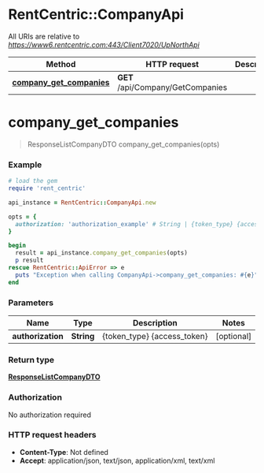 # RentCentric::CompanyApi

All URIs are relative to *https://www6.rentcentric.com:443/Client7020/UpNorthApi*

Method | HTTP request | Description
------------- | ------------- | -------------
[**company_get_companies**](CompanyApi.md#company_get_companies) | **GET** /api/Company/GetCompanies | 


# **company_get_companies**
> ResponseListCompanyDTO company_get_companies(opts)



### Example
```ruby
# load the gem
require 'rent_centric'

api_instance = RentCentric::CompanyApi.new

opts = { 
  authorization: 'authorization_example' # String | {token_type} {access_token}
}

begin
  result = api_instance.company_get_companies(opts)
  p result
rescue RentCentric::ApiError => e
  puts "Exception when calling CompanyApi->company_get_companies: #{e}"
end
```

### Parameters

Name | Type | Description  | Notes
------------- | ------------- | ------------- | -------------
 **authorization** | **String**| {token_type} {access_token} | [optional] 

### Return type

[**ResponseListCompanyDTO**](ResponseListCompanyDTO.md)

### Authorization

No authorization required

### HTTP request headers

 - **Content-Type**: Not defined
 - **Accept**: application/json, text/json, application/xml, text/xml




